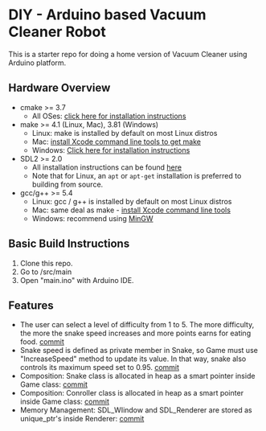 # DIY - Arduino based Vacuum Cleaner Robot

This is a starter repo for doing a home version of Vacuum Cleaner using Arduino platform.

## Hardware Overview
* cmake >= 3.7
  * All OSes: [click here for installation instructions](https://cmake.org/install/)
* make >= 4.1 (Linux, Mac), 3.81 (Windows)
  * Linux: make is installed by default on most Linux distros
  * Mac: [install Xcode command line tools to get make](https://developer.apple.com/xcode/features/)
  * Windows: [Click here for installation instructions](http://gnuwin32.sourceforge.net/packages/make.htm)
* SDL2 >= 2.0
  * All installation instructions can be found [here](https://wiki.libsdl.org/Installation)
  * Note that for Linux, an `apt` or `apt-get` installation is preferred to building from source.
* gcc/g++ >= 5.4
  * Linux: gcc / g++ is installed by default on most Linux distros
  * Mac: same deal as make - [install Xcode command line tools](https://developer.apple.com/xcode/features/)
  * Windows: recommend using [MinGW](http://www.mingw.org/)

## Basic Build Instructions
1. Clone this repo.
2. Go to /src/main
3. Open "main.ino" with Arduino IDE.

## Features
* The user can select a level of difficulty from 1 to 5. The more difficulty, the more the snake speed increases and more points earns for eating food. [commit](https://github.com/lucaspastorduran/CppND-Capstone-Snake-Game/commit/efe02bd2192f236c80508c13fdfb1db822c95ba0)
* Snake speed is defined as private member in Snake, so Game must use "IncreaseSpeed" method to update its value. In that way, snake also controls its maximum speed set to 0.95. [commit](https://github.com/lucaspastorduran/CppND-Capstone-Snake-Game/commit/8a368253ebade78f06bd8a87ebbda8d94a67795e)
* Composition: Snake class is allocated in heap as a smart pointer inside Game class: [commit](https://github.com/lucaspastorduran/CppND-Capstone-Snake-Game/commit/ca23bdc6643ceb37782a597ca89b52b3498b4bf2)
* Composition: Conroller class is allocated in heap as a smart pointer inside Game class: [commit](https://github.com/lucaspastorduran/CppND-Capstone-Snake-Game/commit/ca23bdc6643ceb37782a597ca89b52b3498b4bf2)
* Memory Management: SDL_WIindow and SDL_Renderer are stored as unique_ptr's inside Renderer: [commit](https://github.com/lucaspastorduran/CppND-Capstone-Snake-Game/commit/31ed09fca1da8af03fa67591531c792c28dde0c1)

